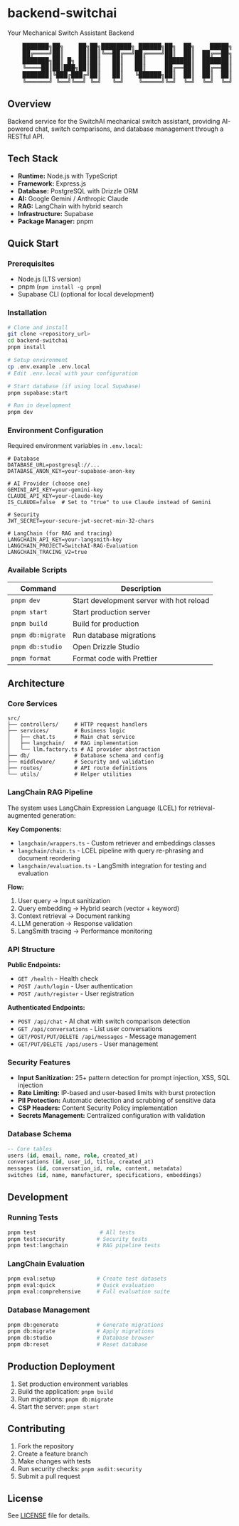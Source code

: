 # backend-switchai

Your Mechanical Switch Assistant Backend

<pre>
    ███████╗██╗    ██╗██╗████████╗ ██████╗██╗  ██╗    █████╗ ██╗
    ██╔════╝██║    ██║██║╚══██╔══╝██╔════╝██║  ██║  ██╔══██╗██║
    ███████╗██║ █╗ ██║██║   ██║   ██║     ███████║  ███████║██║     
    ╚════██║██║███╗██║██║   ██║   ██║     ██╔══██║  ██╔══██║██║
    ███████║╚███╔███╔╝██║   ██║   ╚██████╗██║  ██║  ██║  ██║██║
    ╚══════╝ ╚══╝╚══╝ ╚═╝   ╚═╝    ╚═════╝╚═╝  ╚═╝  ╚═╝  ╚═╝╚═╝
</pre>

## Overview

Backend service for the SwitchAI mechanical switch assistant, providing AI-powered chat, switch comparisons, and database management through a RESTful API.

## Tech Stack

- **Runtime:** Node.js with TypeScript
- **Framework:** Express.js
- **Database:** PostgreSQL with Drizzle ORM
- **AI:** Google Gemini / Anthropic Claude
- **RAG:** LangChain with hybrid search
- **Infrastructure:** Supabase
- **Package Manager:** pnpm

## Quick Start

### Prerequisites

- Node.js (LTS version)
- pnpm (`npm install -g pnpm`)
- Supabase CLI (optional for local development)

### Installation

```bash
# Clone and install
git clone <repository_url>
cd backend-switchai
pnpm install

# Setup environment
cp .env.example .env.local
# Edit .env.local with your configuration

# Start database (if using local Supabase)
pnpm supabase:start

# Run in development
pnpm dev
```

### Environment Configuration

Required environment variables in `.env.local`:

```env
# Database
DATABASE_URL=postgresql://...
DATABASE_ANON_KEY=your-supabase-anon-key

# AI Provider (choose one)
GEMINI_API_KEY=your-gemini-key
CLAUDE_API_KEY=your-claude-key
IS_CLAUDE=false  # Set to "true" to use Claude instead of Gemini

# Security
JWT_SECRET=your-secure-jwt-secret-min-32-chars

# LangChain (for RAG and tracing)
LANGCHAIN_API_KEY=your-langsmith-key
LANGCHAIN_PROJECT=SwitchAI-RAG-Evaluation
LANGCHAIN_TRACING_V2=true
```

### Available Scripts

| Command | Description |
|---------|-------------|
| `pnpm dev` | Start development server with hot reload |
| `pnpm start` | Start production server |
| `pnpm build` | Build for production |
| `pnpm db:migrate` | Run database migrations |
| `pnpm db:studio` | Open Drizzle Studio |
| `pnpm format` | Format code with Prettier |

## Architecture

### Core Services

```
src/
├── controllers/     # HTTP request handlers
├── services/        # Business logic
│   ├── chat.ts      # Main chat service
│   ├── langchain/   # RAG implementation
│   └── llm.factory.ts # AI provider abstraction
├── db/              # Database schema and config
├── middleware/      # Security and validation
├── routes/          # API route definitions
└── utils/           # Helper utilities
```

### LangChain RAG Pipeline

The system uses LangChain Expression Language (LCEL) for retrieval-augmented generation:

**Key Components:**
- `langchain/wrappers.ts` - Custom retriever and embeddings classes
- `langchain/chain.ts` - LCEL pipeline with query re-phrasing and document reordering
- `langchain/evaluation.ts` - LangSmith integration for testing and evaluation

**Flow:**
1. User query → Input sanitization
2. Query embedding → Hybrid search (vector + keyword)
3. Context retrieval → Document ranking
4. LLM generation → Response validation
5. LangSmith tracing → Performance monitoring

### API Structure

**Public Endpoints:**
- `GET /health` - Health check
- `POST /auth/login` - User authentication
- `POST /auth/register` - User registration

**Authenticated Endpoints:**
- `POST /api/chat` - AI chat with switch comparison detection
- `GET /api/conversations` - List user conversations
- `GET/POST/PUT/DELETE /api/messages` - Message management
- `GET/PUT/DELETE /api/users` - User management

### Security Features

- **Input Sanitization:** 25+ pattern detection for prompt injection, XSS, SQL injection
- **Rate Limiting:** IP-based and user-based limits with burst protection  
- **PII Protection:** Automatic detection and scrubbing of sensitive data
- **CSP Headers:** Content Security Policy implementation
- **Secrets Management:** Centralized configuration with validation

### Database Schema

```sql
-- Core tables
users (id, email, name, role, created_at)
conversations (id, user_id, title, created_at)
messages (id, conversation_id, role, content, metadata)
switches (id, name, manufacturer, specifications, embeddings)
```

## Development

### Running Tests

```bash
pnpm test                    # All tests
pnpm test:security          # Security tests
pnpm test:langchain         # RAG pipeline tests
```

### LangChain Evaluation

```bash
pnpm eval:setup             # Create test datasets
pnpm eval:quick             # Quick evaluation
pnpm eval:comprehensive     # Full evaluation suite
```

### Database Management

```bash
pnpm db:generate            # Generate migrations
pnpm db:migrate             # Apply migrations
pnpm db:studio              # Database browser
pnpm db:reset               # Reset database
```

## Production Deployment

1. Set production environment variables
2. Build the application: `pnpm build`
3. Run migrations: `pnpm db:migrate`
4. Start the server: `pnpm start`

## Contributing

1. Fork the repository
2. Create a feature branch
3. Make changes with tests
4. Run security checks: `pnpm audit:security`
5. Submit a pull request

## License

See [LICENSE](./LICENSE) file for details.

